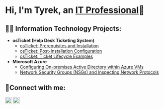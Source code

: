 <h1>Hi, I'm Tyrek, an <a href="https://www.linkedin.com/in/tyrek-lawson-7ab2b935b/">IT Professional</a>👋</h1>

<h2>👨‍💻 Information Technology Projects:</h2>

- <b>osTicket (Help Desk Ticketing System)</b>
  - [osTicket: Prerequisites and Installation](https://github.com/joshmadakorcc/osticket-prereqs)
  - [osTicket: Post-Installation Configuration](https://github.com/joshmadakorcc/post-install-config)
  - [osTicket: Ticket Lifecycle Examples](https://github.com/joshmadakorcc/ticket-lifecycle)
- <b>Microsoft Azure</b>
  - [Configuring On-premises Active Directory within Azure VMs](https://github.com/TheEliWay/configure-ad)
  - [Network Security Groups (NSGs) and Inspecting Network Protocols](https://github.com/TheEliWay/azure-network-protocols-)

<h2>🤳Connect with me:</h2>


[<img align="left" alt="Tyrek | LinkedIn" width="22px" src="https://cdn.jsdelivr.net/npm/simple-icons@v3/icons/linkedin.svg" />][linkedin]
[<img align="left" alt="Josh | Instagram" width="22px" src="https://cdn.jsdelivr.net/npm/simple-icons@v3/icons/instagram.svg" />][instagram]


[instagram]: https://www.instagram.com/theeliway/
[linkedin]:  https://www.linkedin.com/in/tyrek-lawson-7ab2b935b/
